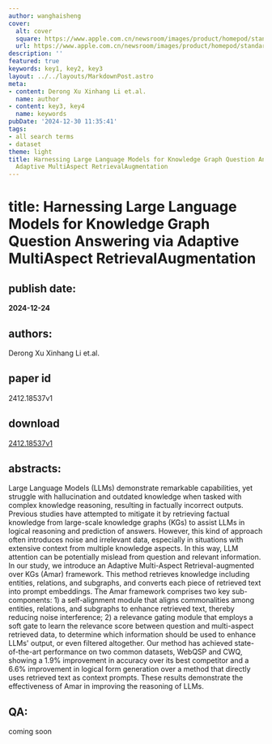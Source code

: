 ```yaml
---
author: wanghaisheng
cover:
  alt: cover
  square: https://www.apple.com.cn/newsroom/images/product/homepod/standard/Apple-HomePod-hero-230118_big.jpg.large_2x.jpg
  url: https://www.apple.com.cn/newsroom/images/product/homepod/standard/Apple-HomePod-hero-230118_big.jpg.large_2x.jpg
description: ''
featured: true
keywords: key1, key2, key3
layout: ../../layouts/MarkdownPost.astro
meta:
- content: Derong Xu Xinhang Li et.al.
  name: author
- content: key3, key4
  name: keywords
pubDate: '2024-12-30 11:35:41'
tags:
- all search terms
- dataset
theme: light
title: Harnessing Large Language Models for Knowledge Graph Question Answering via
  Adaptive MultiAspect RetrievalAugmentation
---
```


# title: Harnessing Large Language Models for Knowledge Graph Question Answering via Adaptive MultiAspect RetrievalAugmentation 
## publish date: 
**2024-12-24** 
## authors: 
  Derong Xu Xinhang Li et.al. 
## paper id
2412.18537v1
## download
[2412.18537v1](http://arxiv.org/abs/2412.18537v1)
## abstracts:
Large Language Models (LLMs) demonstrate remarkable capabilities, yet struggle with hallucination and outdated knowledge when tasked with complex knowledge reasoning, resulting in factually incorrect outputs. Previous studies have attempted to mitigate it by retrieving factual knowledge from large-scale knowledge graphs (KGs) to assist LLMs in logical reasoning and prediction of answers. However, this kind of approach often introduces noise and irrelevant data, especially in situations with extensive context from multiple knowledge aspects. In this way, LLM attention can be potentially mislead from question and relevant information. In our study, we introduce an Adaptive Multi-Aspect Retrieval-augmented over KGs (Amar) framework. This method retrieves knowledge including entities, relations, and subgraphs, and converts each piece of retrieved text into prompt embeddings. The Amar framework comprises two key sub-components: 1) a self-alignment module that aligns commonalities among entities, relations, and subgraphs to enhance retrieved text, thereby reducing noise interference; 2) a relevance gating module that employs a soft gate to learn the relevance score between question and multi-aspect retrieved data, to determine which information should be used to enhance LLMs' output, or even filtered altogether. Our method has achieved state-of-the-art performance on two common datasets, WebQSP and CWQ, showing a 1.9\% improvement in accuracy over its best competitor and a 6.6\% improvement in logical form generation over a method that directly uses retrieved text as context prompts. These results demonstrate the effectiveness of Amar in improving the reasoning of LLMs.
## QA:
coming soon
